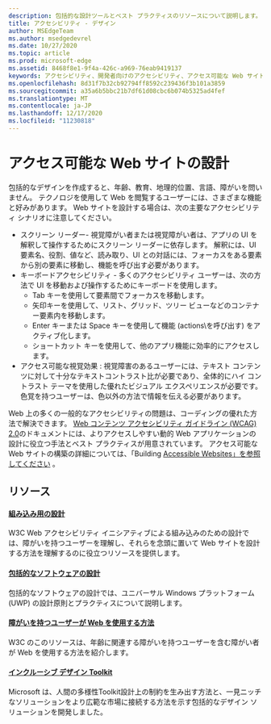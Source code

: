 ```yaml
---
description: 包括的な設計ツールとベスト プラクティスのリソースについて説明します。
title: アクセシビリティ - デザイン
author: MSEdgeTeam
ms.author: msedgedevrel
ms.date: 10/27/2020
ms.topic: article
ms.prod: microsoft-edge
ms.assetid: 8468f8e1-9f4a-426c-a969-76eab9419137
keywords: アクセシビリティ、開発者向けのアクセシビリティ、アクセス可能な Web サイト、エッジ、Web 開発、ARIA、開発者、UIA、UI オートメーション
ms.openlocfilehash: 8d31f7b32cb92794ff8592c239436f3b101a3859
ms.sourcegitcommit: a35a6b5bbc21b7df61d08cbc6b074b5325ad4fef
ms.translationtype: MT
ms.contentlocale: ja-JP
ms.lasthandoff: 12/17/2020
ms.locfileid: "11230818"
---
```

# アクセス可能な Web サイトの設計  

包括的なデザインを作成すると、年齢、教育、地理的位置、言語、障がいを問いません。  テクノロジを使用して Web を閲覧するユーザーには、さまざまな機能と好みがあります。  Web サイトを設計する場合は、次の主要なアクセシビリティ シナリオに注意してください。

*   スクリーン リーダー- 視覚障がい者または視覚障がい者は、アプリの UI を解釈して操作するためにスクリーン リーダーに依存します。  解釈には、UI 要素名、役割、値など、読み取り、UI との対話には、フォーカスをある要素から別の要素に移動し、機能を呼び出す必要があります。
*   キーボードアクセシビリティ - 多くのアクセシビリティ ユーザーは、次の方法で UI を移動および操作するためにキーボードを使用します。
    *   Tab キーを使用して要素間でフォーカスを移動します。
    *   矢印キーを使用して、リスト、グリッド、ツリー ビューなどのコンテナー要素内を移動します。
    *   Enter キーまたは Space キーを使用して機能 \(actions\を呼び出す) をアクティブ化します。
    *   ショートカット キーを使用して、他のアプリ機能に効率的にアクセスします。
*   アクセス可能な視覚効果 : 視覚障害のあるユーザーには、テキスト コンテンツに対して十分なテキストコントラスト比が必要であり、全体的にハイ コントラスト テーマを使用した優れたビジュアル エクスペリエンスが必要です。  色覚を持つユーザーは、色以外の方法で情報を伝える必要があります。

Web 上の多くの一般的なアクセシビリティの問題は、コーディングの優れた方法で解決できます。  [Web コンテンツ アクセシビリティ ガイドライン (WCAG) 2.0](https://www.w3.org/TR/WCAG20)のドキュメントには、よりアクセスしやすい動的 Web アプリケーションの設計に役立つ手法とベスト プラクティスが用意されています。  アクセス可能な Web サイトの構築の詳細については、「Building [Accessible Websites」を参照してください](./build/index.md) 。

## リソース  

#### [組み込み用の設計](https://w3.org/WAI/users/Overview.html)  

W3C Web アクセシビリティ イニシアティブによる組み込みのための設計では、障がいを持つユーザーを理解し、それらを念頭に置いて Web サイトを設計する方法を理解するのに役立つリソースを提供します。

#### [包括的なソフトウェアの設計](https://msdn.microsoft.com/windows/uwp/accessibility/designing-inclusive-software)  

包括的なソフトウェアの設計では、ユニバーサル Windows プラットフォーム (UWP) の設計原則とプラクティスについて説明します。

#### [障がいを持つユーザーが Web を使用する方法](https://www.w3.org/WAI/intro/people-use-web/Overview.html)  

W3C のこのリソースは、年齢に関連する障がいを持つユーザーを含む障がい者が Web を使用する方法を紹介します。

#### [インクルーシブ デザイン Toolkit](https://www.microsoft.com/design/practice#howwemake-section)  

Microsoft は、人間の多様性Toolkit設計上の制約を生み出す方法と、一見ニッチなソリューションをより広範な市場に接続する方法を示す包括的なデザイン ソリューションを開発しました。
